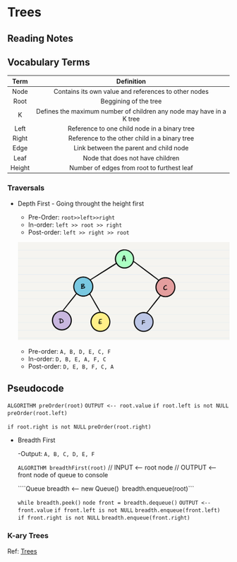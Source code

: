 # Trees  

## Reading Notes  

## Vocabulary Terms  

Term             | Definition   | 
| :-------------: | :----------: | 
| Node   | Contains its own value and references to other nodes | 
| Root   | Beggining of the tree | 
| K      | Defines the maximum number of children any node may have in a K tree |
| Left   | Reference to one child node in a binary tree | 
| Right  | Reference to the other child in a binary tree | 
| Edge   | Link between the parent and child node |  
| Leaf   | Node that does not have children |
| Height | Number of edges from root to furthest leaf |

### Traversals  
- Depth First - Going throught the height first  
  - Pre-Order: ```root>>left>>right```  
  - In-order: ```left >> root >> right```  
  - Post-order: ```left >> right >> root```  

  ![tree example](./tree-example.png)

  - Pre-order: ```A, B, D, E, C, F```
  - In-order: ```D, B, E, A, F, C```
  - Post-order: ```D, E, B, F, C, A```

## Pseudocode  
  ```ALGORITHM preOrder(root)```
  ```OUTPUT <-- root.value```
  ```if root.left is not NULL```
      ```preOrder(root.left)```  

  ```if root.right is not NULL```
      ```preOrder(root.right)```  


- Breadth First   

  -Output: ```A, B, C, D, E, F```  

    ```ALGORITHM breadthFirst(root)```
// INPUT  <-- root node
// OUTPUT <-- front node of queue to console

  ````Queue breadth <-- new Queue()```
 ```breadth.enqueue(root)```

  ```while breadth.peek()```
    ```node front = breadth.dequeue()```
    ```OUTPUT <-- front.value```
    ```if front.left is not NULL```
      ```breadth.enqueue(front.left)```  
    ```if front.right is not NULL``` 
      ```breadth.enqueue(front.right)```

### K-ary Trees


Ref: [Trees](https://codefellows.github.io/common_curriculum/data_structures_and_algorithms/Code_401/class-15/resources/Trees.html)